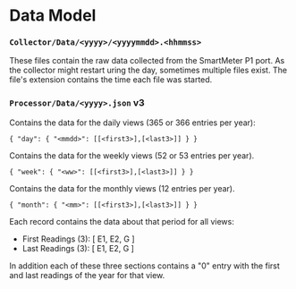 # Data Model

### `Collector/Data/<yyyy>/<yyyymmdd>.<hhmmss>`
These files contain the raw data collected from the SmartMeter P1 port.
As the collector might restart uring the day, sometimes multiple files 
exist. The file's extension contains the time each file was started.

### `Processor/Data/<yyyy>.json` v3
Contains the data for the daily views (365 or 366 entries per year):
```
{ "day": { "<mmdd>": [[<first3>],[<last3>]] } }
```
Contains the data for the weekly views (52 or 53 entries per year).
```
{ "week": { "<ww>": [[<first3>],[<last3>]] } }
```
Contains the data for the monthly views (12 entries per year).
```
{ "month": { "<mm>": [[<first3>],[<last3>]] } }
```
Each record contains the data about that period for all views:
- First Readings (3): [ E1, E2, G ]
- Last Readings (3): [ E1, E2, G ]

In addition each of these three sections contains a "0" entry
with the first and last readings of the year for that view.
